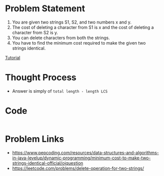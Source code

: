 # Problem Statement
1. You are given two strings S1, S2, and two numbers x and y.
2. The cost of deleting a character from S1 is x and the cost of deleting a character from S2 is y.
3. You can delete characters from both the strings.
4. You have to find the minimum cost required to make the given two strings identical.

[Tutorial](https://www.youtube.com/watch?v=a1bWbgt5geU&list=PL-Jc9J83PIiEZvXCn-c5UIBvfT8dA-8EG&index=44)

# Thought Process
- Answer is simply of `total length - length LCS`

# Code
```cpp

```

# Problem Links
- https://www.pepcoding.com/resources/data-structures-and-algorithms-in-java-levelup/dynamic-programming/minimum-cost-to-make-two-strings-identical-official/ojquestion
- https://leetcode.com/problems/delete-operation-for-two-strings/
